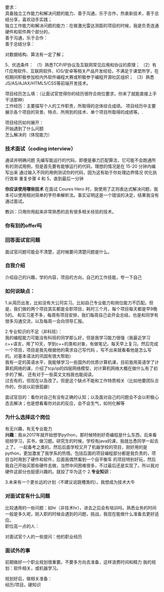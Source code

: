 
要求：  
具备独立工作能力和解决问题的能力、善于沟通，乐于合作，热衷新技术，善于总结分享，喜欢动手实践；  
独立工作能力和解决问题的能力：在做激光雷达测距的项目的时候，我是负责连通硬件和软件两个部分的，  
善于沟通，乐于合作：  
善于总结分享：  

对数据结构、算法有一定了解；

5、优选条件：
（1）熟悉TCP/IP协议及互联网常见应用和协议的原理；
（2）有IT应用软件、互联网软件、IOS/安卓等相关产品开发经验，不满足于课堂所学，在校期间积极参加校内外软件编程大赛或积极参于编程开源社区组织；
（3）熟悉JS/AS/AJAX/HTML5/CSS等前端开发技术。

项目经历怎么填：（让面试官觉得你的经历很符合岗位要求，你来了就能直接上手干活那种）  
工作经历：主要描写个人的工作职责，所取得的总体综合成绩。
项目经历中主要展示各个项目的背景、特点、所用到的技术、单个项目所取得的成绩等。.

项目经历如何展开：  
开始遇到了什么问题  
怎么解决的（体现能力）  
### 技术面试（coding interview）

通读并明确问题
先编写能运行的代码，即便是暴力匹配算法，它可能不会跑通所有的测试用例，但是首先要有能够运行的代码，理想的情况是在 15-20 分钟内编写出来
通过输入不同的用例测试你的代码，因为这有助于你处理边界情况
优化执行效率
重复步骤 4 和 5，直到最后一分钟

__你应该使用哪些技术__
在面试 Coures Hero 时，我使用了正则表达式解决问题，我本可以使用相对简单的字符串解析法。事实证明这是一个错误的决定，结果我没有通过面试。

教训：只用你用起来非常熟悉的且有很多相关经验的技术。
### 你有别的offer吗

### 回答面试官问题
面试官问题可能会不清楚，这时候要问清楚问题是什么。
### 自我介绍
介绍自己的兴趣，学的内容，项目的方向，自己的工作技能，夸一下自己
### 如何说缺点：  
1.从简历出发，比如没有大公司实习。比如自己专业能力和岗位能力不匹配。但是，我们做的两个项目其实都是全职项目，耗时三个月，每个项目每天都是早9晚5的。
和实习差不多，每周有项目安排，我们每周自己会开会总结，也是和同学有很多沟通交流，以及每周一会向领导汇报。  

2.专业知识的不足（非科班）：  
我的编程能力可能没有科班的同学那么好，但是我学习能力很强（我最近学习c++语言，用了10天，学到c++的类和对象，有做笔记，每天早上复习。然后完成一个项目，项目是我先根据他的需求自己写代码
，写不出来就看看他是怎么写的。对基本语法的巩固有很大帮助）  
我有一定的英语水平，我能够学习一些国外的优质计算机课，目前我用英语学了计算机网络的课，介绍了tcp/ip的四层网络模型，对计算机网络大概在做什么有了初步的了解。
还有对于一些英文文档我也能阅读。  
过去有的，但现在以及改了。但是这个缺点不能和工作特质相关（比如他要团队合作的，你说以前很孤僻）  

面试官目的：看你对自己有没有正确的认知；以及面对自己的问题会不会以积极心态去解决；也是想看看你对此的反应，会不会生气，如何化解等  
### 为什么选择这个岗位  
有无兴趣，有无专业能力  
__兴趣__：我从2017年就开始想学python，那时候特别好奇编程是什么东西，后来看视频学习，买书，做习题。研究生的时候，学校有java的课，我就怂恿同学一起去上了。
一起备考之类的。然后后面学校又开了机器学校的项目，刚好用的是python，更加激发了我学系的热情。包括后面的项目编程部分都是我负责的，项目当时用到了硬件和软件，后面我偶然看到一个自平衡车
的项目特别好玩，然后我自己开始买那些硬件去做，当然中间困难很多，不过最后还是实现了。所以我对硬件这部分也挺感兴趣的。就投了华为这个
2.__专业知识__：

3.未来有一个更长远的计划（不建议说跳槽类的）。我想成为技术大牛

### 对面试官有什么问题
比较通用的一些问题：如hr（非技术hr），进去之后会有培训吗，熟悉业务的时间一般是多久呢，刚入职的时候会遇到的问题，挑战，我现在能做什么准备去更好适应。  
职位高一点的人：

对面试官个人的一些提问：他的职业经历


### 面试外的事
前期做好一个职业规划很重要。不要多方向去准备，这样浪费时间和精力
我的规划：软件相关，或机器学习。  

规划好后，做相关准备：  
经历/项目，硬知识
